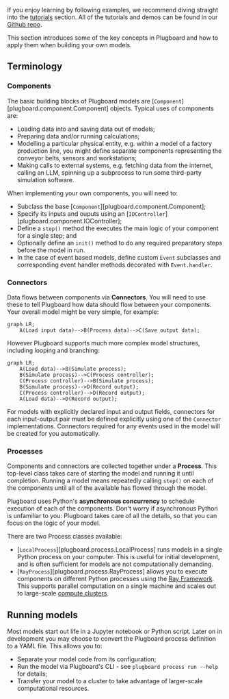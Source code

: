 If you enjoy learning by following examples, we recommend diving straight into the [tutorials](../../examples/tutorials/hello-world/) section. All of the tutorials and demos can be found in our [Github repo](https://github.com/plugboard-dev/plugboard/tree/main/examples).

This section introduces some of the key concepts in Plugboard and how to apply them when building your own models.

## Terminology

### Components

The basic building blocks of Plugboard models are [`Component`][plugboard.component.Component] objects. Typical uses of components are:

* Loading data into and saving data out of models;
* Preparing data and/or running calculations;
* Modelling a particular physical entity, e.g. within a model of a factory production line, you might define separate components representing the conveyor belts, sensors and workstations;
* Making calls to external systems, e.g. fetching data from the internet, calling an LLM, spinning up a subprocess to run some third-party simulation software.

When implementing your own components, you will need to:

* Subclass the base [`Component`][plugboard.component.Component];
* Specify its inputs and ouputs using an [`IOController`][plugboard.component.IOController];
* Define a `step()` method the executes the main logic of your component for a single step; and
* Optionally define an `init()` method to do any required preparatory steps before the model in run.
* In the case of event based models, define custom `Event` subclasses and corresponding event handler methods decorated with `Event.handler`.

### Connectors

Data flows between components via **Connectors**. You will need to use these to tell Plugboard how data should flow between your components. Your overall model might be very simple, for example:

```mermaid
graph LR;
    A(Load input data)-->B(Process data)-->C(Save output data);
```

However Plugboard supports much more complex model structures, including looping and branching:

```mermaid
graph LR;
    A(Load data)-->B(Simulate process);
    B(Simulate process)-->C(Process controller);
    C(Process controller)-->B(Simulate process);
    B(Simulate process)-->D(Record output);
    C(Process controller)-->D(Record output);
    A(Load data)-->D(Record output);
```

For models with explicitly declared input and output fields, connectors for each input-output pair must be defined explicitly using one of the `Connector` implementations. Connectors required for any events used in the model will be created for you automatically. 

### Processes

Components and connectors are collected together under a **Process**. This top-level class takes care of starting the model and running it until completion. Running a model means repeatedly calling `step()` on each of the components until all of the available has flowed through the model.

Plugboard uses Python's **asynchronous concurrency** to schedule execution of each of the components. Don't worry if asynchronous Python is unfamiliar to you: Plugboard takes care of all the details, so that you can focus on the logic of your model.

There are two Process classes available:

* [`LocalProcess`][plugboard.process.LocalProcess] runs models in a single Python process on your computer. This is useful for initial development, and is often sufficient for models are not computationally demanding.
* [`RayProcess`][plugboard.process.RayProcess] allows you to execute components on different Python processes using the [Ray Framework](https://docs.ray.io/en/latest/). This supports parallel computation on a single machine and scales out to large-scale [compute clusters](https://docs.ray.io/en/latest/cluster/getting-started.html).

## Running models

Most models start out life in a Jupyter notebook or Python script. Later on in development you may choose to convert the Plugboard process definition to a YAML file. This allows you to:

* Separate your model code from its configuration;
* Run the model via Plugboard's CLI - see `plugboard process run --help` for details;
* Transfer your model to a cluster to take advantage of larger-scale computational resources.
